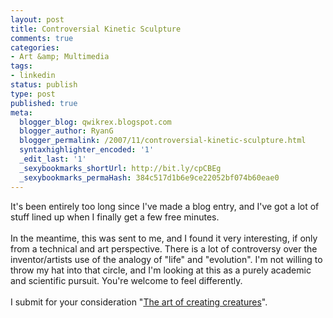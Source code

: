 ```yaml
---
layout: post
title: Controversial Kinetic Sculpture
comments: true
categories:
- Art &amp; Multimedia
tags:
- linkedin
status: publish
type: post
published: true
meta:
  blogger_blog: qwikrex.blogspot.com
  blogger_author: RyanG
  blogger_permalink: /2007/11/controversial-kinetic-sculpture.html
  syntaxhighlighter_encoded: '1'
  _edit_last: '1'
  _sexybookmarks_shortUrl: http://bit.ly/cpCBEg
  _sexybookmarks_permaHash: 384c517d1b6e9ce22052bf074b60eae0
---
```

It's been entirely too long since I've made a blog entry, and I've got a lot of stuff lined up when I finally get a few free minutes.<br /><br />In the meantime, this was sent to me, and I found it very interesting, if only from a technical and art perspective.  There is a lot of controversy over the inventor/artists use of the analogy of "life" and "evolution".  I'm not willing to throw my hat into that circle, and I'm looking at this as a purely academic and scientific pursuit.  You're welcome to feel differently.<br /><br />I submit for your consideration "<a href="http://www.ted.com/index.php/talks/view/id/162">The art of creating creatures</a>".
